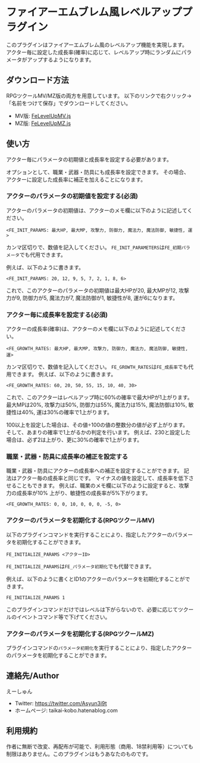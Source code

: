 # ファイアーエムブレム風レベルアッププラグイン
このプラグインはファイアーエムブレム風のレベルアップ機能を実現します。
アクター毎に設定した成長率(確率)に応じて、レベルアップ時にランダムにパラメータがアップするようになります。

## ダウンロード方法
RPGツクールMV/MZ版の両方を用意しています。
以下のリンクで右クリック→「名前をつけて保存」でダウンロードしてください。

- MV版: [FeLevelUpMV.js](https://raw.githubusercontent.com/HidetoshiKawaguchi/RPGMaker-plugins/main/FeLevelUp/FeLevelUpMV.js)
- MZ版: [FeLevelUpMZ.js](https://raw.githubusercontent.com/HidetoshiKawaguchi/RPGMaker-plugins/main/FeLevelUp/FeLevelUpMZ.js)



## 使い方
アクター毎にパラメータの初期値と成長率を設定する必要があります。

オプションとして、職業・武器・防具にも成長率を設定できます。
その場合、アクターに設定した成長率に補正を加えることになります。

### アクターのパラメータの初期値を設定する(必須)
アクターのパラメータの初期値は、アクターのメモ欄に以下のように記述してください。
```
<FE_INIT_PARAMS: 最大HP, 最大MP, 攻撃力, 防御力, 魔法力, 魔法防御, 敏捷性, 運>
```
カンマ区切りで、数値を記入してください。
`FE_INIT_PARAMETERS`は`FE_初期パラメータ`でも代用できます。

例えば、以下のように書きます。
```
<FE_INIT_PARAMS: 20, 12, 9, 5, 7, 2, 1, 8, 6>
```
これで、このアクターのパラメータの初期値は最大HPが20, 最大MPが12, 攻撃力が9, 防御力が5, 魔法力が7, 魔法防御が1, 敏捷性が8, 運が6になります。

### アクター毎に成長率を設定する(必須)
アクターの成長率(確率)は、アクターのメモ欄に以下のように記述してください。
```
<FE_GROWTH_RATES: 最大HP, 最大MP, 攻撃力, 防御力, 魔法力, 魔法防御, 敏捷性, 運>
```
カンマ区切りで、数値を記入してください。
`FE_GROWTH_RATES`は`FE_成長率`でも代用できます。
例えば、以下のように書きます。
```
<FE_GROWTH_RATES: 60, 20, 50, 55, 15, 10, 40, 30>
```
これで、このアクターはレベルアップ時に60%の確率で最大HPが1上がります。
最大MPは20%, 攻撃力は50%, 防御力は55%, 魔法力は15%, 魔法防御は10%, 敏捷性は40%, 運は30%の確率で1上がります。

100以上を設定した場合は、その値÷100の値の整数分の値が必ず上がります。
そして、あまりの確率で1上がるかの判定を行います。
例えば、230と設定した場合は、必ず2は上がり、更に30%の確率で1上がります。

### 職業・武器・防具に成長率の補正を設定する
職業・武器・防具にアクターの成長率への補正を設定することができます。
記法はアクター毎の成長率と同じです。
マイナスの値を設定して、成長率を低下させることもできます。
例えば、職業のメモ欄に以下のように設定すると、攻撃力の成長率が10% 上がり、敏捷性の成長率が5%下がります。
```
<FE_GROWTH_RATES: 0, 0, 10, 0, 0, 0, -5, 0>
```


### アクターのパラメータを初期化する(RPGツクールMV)
以下のプラグインコマンドを実行することにより、指定したアクターのパラメータを初期化することができます。
```
FE_INITIALIZE_PARAMS <アクターID>
```
`FE_INITIALIZE_PARAMS`は`FE_パラメータ初期化`でも代替できます。

例えば、以下のように書くとID1のアクターのパラメータを初期化することができます。
```
FE_INITIALIZE_PARAMS 1
```

このプラグインコマンドだけではレベルは下がらないので、必要に応じてツクールのイベントコマンド等で下げてください。

### アクターのパラメータを初期化する(RPGツクールMZ)
プラグインコマンドの`パラメータ初期化`を実行することにより、指定したアクターのパラメータを初期化することができます。

## 連絡先/Author
えーしゅん
- Twitter:  https://twitter.com/Asyun3i9t
- ホームページ: taikai-kobo.hatenablog.com

## 利用規約
作者に無断で改変、再配布が可能で、利用形態（商用、18禁利用等）についても制限はありません。このプラグインはもうあなたのものです。
